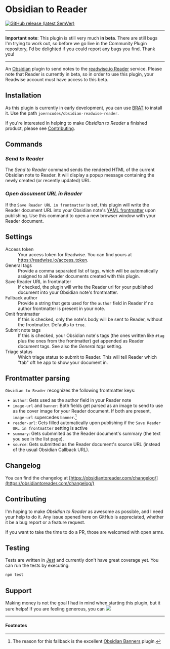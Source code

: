 # Obsidian to Reader

[![GitHub release (latest SemVer)](https://img.shields.io/github/v/release/joerncodes/obsidian-readwise-reader?style=for-the-badge&sort=semver)](https://github.com/joerncodes/obsidian-readwise-reader/releases/latest)

----

**Important note**: This plugin is still very much **in beta**. There are still bugs I'm trying to work out, so before we go live in the Community Plugin repository, I'd be delighted if you could report any bugs you find. Thank you!

----

An [Obsidian](https://obsidian.md) plugin to send notes to the [readwise.io Reader](https://read.readwise.io) service. Please note that Reader is currently in beta, so in order to use this plugin, your Readwise account must have access to this beta.

## Installation

As this plugin is currently in early development, you can use [BRAT](https://github.com/TfTHacker/obsidian42-brat) to install it. Use the path `joerncodes/obsidian-readwise-reader`.

If you're interested in helping to make *Obsidian to Reader* a finished product, please see [Contributing](#contributing).

## Commands

### *Send to Reader*

The *Send to Reader* command sends the rendered HTML of the current Obsidian note to Reader. It will display a popup message containing the newly created (or recently updated) URL.

### *Open document URL in Reader*

If the `Save Reader URL in frontmatter` is set, this plugin will write the Reader document URL into your Obsidian note's [YAML frontmatter](https://help.obsidian.md/Advanced+topics/YAML+front+matter) upon publishing. Use this command to open a new browser window with your Reader document.

## Settings

<dl>
    <dt>Access token</dt>
    <dd>Your access token for Readwise. You can find yours at <a href="https://readwise.io/access_token">https://readwise.io/access_token</a>.</dd>
    <dt>General tags</dt>
    <dd>Provide a comma separated list of tags, which will be automatically assigned to all Reader documents created with this plugin.</dd>
    <dt>Save Reader URL in frontmatter</dt>
    <dd>If checked, the plugin will write the Reader url for your published document into your Obsidian note's frontmatter.</dd>
    <dt>Fallback author</dt>
    <dd>Provide a string that gets used for the <code>author</code> field in Reader if no author frontmatter is present in your note.</dd>
    <dt>Omit frontmatter</dt>
    <dd>If this is checked, only the note's body will be sent to Reader, without the frontmatter. Defaults to <code>true</code>.</dd>
    <dt>Submit note tags</dt>
    <dd>If this is checked, your Obsidian note's tags (the ones written like <code>#tag</code> plus the ones from the frontmatter) get appended as Reader document tags. See also the <em>General tags</em> setting.</dd>
    <dt>Triage status</dt>
    <dd>Which triage status to submit to Reader. This will tell Reader which "tab" oft he app to show your document in.</dd>
</dl>

## Frontmatter parsing

`Obsidian to Reader` recognizes the following frontmatter keys:

- `author`: Gets used as the author field in your Reader note
- `image-url` and `banner`: Both fields get parsed as an image to send to use as the cover image for your Reader document. If both are present, `image-url` supercedes `banner`.[^1]
- `reader-url`: Gets filled automatically upon publishing if the `Save Reader URL in frontmatter` setting is active
- `summary`: Gets submmited as the Reader document's summary (the text you see in the list page).
- `source`: Gets submitted as the Reader document's source URL (instead of the usual Obsidian Callback URL).

## Changelog

You can find the changelog at [https://obsidiantoreader.com/changelog/](https://obsidiantoreader.com/changelog/)

## Contributing

I'm hoping to make *Obsidian to Reader* as awesome as possible, and I need your help to do it. Any issue opened here on GitHub is appreciated, whether it be a bug report or a feature request. 

If you want to take the time to do a PR, those are welcomed with open arms.


## Testing

Tests are written in [Jest](https://jestjs.io) and currently don't have great coverage yet. You can run the tests by executing:

```bash
npm test
```

## Support

Making money is not the goal I had in mind when starting this plugin, but it sure helps! If you are feeling generous, you can [![](https://uploads-ssl.webflow.com/5c14e387dab576fe667689cf/61e11d503cc13747866d338b_Button-2-p-1080.png)](https://ko-fi.com/joerndraws)

-----

#### Footnotes 

[^1]: The reason for this fallback is the excellent [Obsidian Banners](https://github.com/noatpad/obsidian-banners) plugin.
